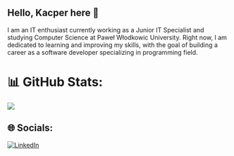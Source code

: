 ## Hello, Kacper here 👋

I am an IT enthusiast currently working as a Junior IT Specialist and studying Computer Science at Paweł Włodkowic University. Right now, I am dedicated to learning and improving my skills, with the goal of building a career as a software developer specializing in programming field.

# 📊 GitHub Stats:
![](https://github-readme-stats.vercel.app/api?username=KacperZurawik&theme=radical&hide_border=false&include_all_commits=true&count_private=true)<br/>

## 🌐 Socials:
[![LinkedIn](https://img.shields.io/badge/LinkedIn-%230077B5.svg?logo=linkedin&logoColor=white)](https://linkedin.com/in/https://www.linkedin.com/in/kacper-zurawik/) 

<!-- Proudly created with GPRM ( https://gprm.itsvg.in ) -->

<!--
**KacperZurawik/kacperzurawik** is a ✨ _special_ ✨ repository because its `README.md` (this file) appears on your GitHub profile.

Here are some ideas to get you started:

- 🔭 I’m currently working on ...
- 🌱 I’m currently learning ...
- 👯 I’m looking to collaborate on ...
- 🤔 I’m looking for help with ...
- 💬 Ask me about ...
- 📫 How to reach me: ...
- 😄 Pronouns: ...
- ⚡ Fun fact: ...
-->
